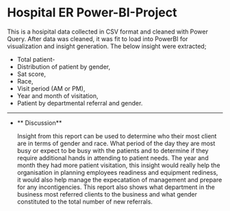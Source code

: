 # Hospital ER Power-BI-Project
This is a hosipital data collected in CSV format and cleaned with Power Query. After data was cleaned, it was fit to load into PowerBI for visualization and insight generation. The below insight were extracted;
- Total patient-
- Distribution of patient by gender,
- Sat score,
- Race,
- Visit period (AM or PM),
- Year and month of visitation,
- Patient by departmental referral and gender.



-------


- **  Discussion**

  Insight from this report can be used to determine who their most client are in terms of gender and race.
  What period of the day they are most busy or expect to be busy with the patients and to determine if they require additional hands in attending to patient needs.
  The year and month they had more patient visitation, this insight would really help the organisation in planning employees readiness and equipment rediness, it would also help manage the expecatation of management and prepare for any incontigencies.
  This report also shows what department in the business most referred clients to the business and what gender constituted to the total number of new referrals.
